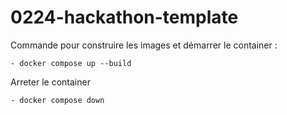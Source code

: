 # 0224-hackathon-template

Commande pour construire les images et démarrer le container :

    - docker compose up --build
  
Arreter le container

    - docker compose down
